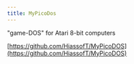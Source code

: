```yaml
---
title: MyPicoDos
---
```

"game-DOS" for Atari 8-bit computers  
  
[https://github.com/HiassofT/MyPicoDOS](https://github.com/HiassofT/MyPicoDOS)  
